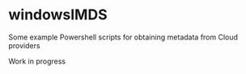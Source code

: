 # windowsIMDS

Some example Powershell scripts for obtaining metadata from Cloud providers

Work in progress
